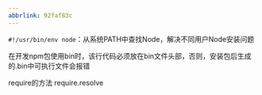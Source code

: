 ```yaml
---
abbrlink: 92faf83c
---
```


`#!/usr/bin/env node`：从系统PATH中查找Node，解决不同用户Node安装问题

在开发npm包使用bin时，该行代码必须放在bin文件头部，否则，安装包后生成的.bin中可执行文件会报错


require的方法  require.resolve
